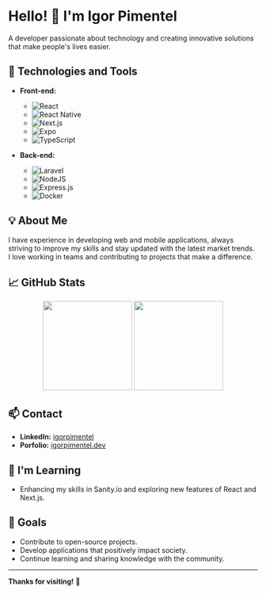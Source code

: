 # Hello! 👋 I'm Igor Pimentel

A developer passionate about technology and creating innovative solutions that make people's lives easier.

## 🚀 Technologies and Tools

- **Front-end:**
  - ![React](https://img.shields.io/badge/-React-61DAFB?style=flat&logo=react&logoColor=black)
  - ![React Native](https://img.shields.io/badge/-React%20Native-61DAFB?style=flat&logo=react&logoColor=black)
  - ![Next.js](https://img.shields.io/badge/-Next.js-000000?style=flat&logo=nextdotjs&logoColor=white)
  - ![Expo](https://img.shields.io/badge/-Expo-000020?style=flat&logo=expo&logoColor=white)
  - ![TypeScript](https://img.shields.io/badge/-TypeScript-3178C6?style=flat&logo=typescript&logoColor=white)

- **Back-end:**
  - ![Laravel](https://img.shields.io/badge/-Laravel-FF2D20?style=flat&logo=laravel&logoColor=white)
  - ![NodeJS](https://img.shields.io/badge/-Node.js-6DA55F?style=flat&logo=node.js&logoColor=white)
  - ![Express.js](https://img.shields.io/badge/-Express.js-%23404d59.svg?style=flat&logo=express&logoColor=%2361DAFB)
  - ![Docker](https://img.shields.io/badge/-Docker-2496ED?style=flat&logo=docker&logoColor=white)

## 💡 About Me

I have experience in developing web and mobile applications, always striving to improve my skills and stay updated with the latest market trends. I love working in teams and contributing to projects that make a difference.

## 📈 GitHub Stats

<div align="center">
  <img height="180em" src="https://github-readme-stats.vercel.app/api?username=igorpimentel23&show_icons=true&theme=dark&include_all_commits=true&count_private=true"/>
  <img height="180em" src="https://github-readme-stats.vercel.app/api/top-langs/?username=igorpimentel23&layout=compact&langs_count=7&theme=dark"/>
</div>

## 📫 Contact

- **LinkedIn:** [igorpimentel](https://www.linkedin.com/in/igorpimentel/)
- **Porfolio:** [igorpimentel.dev](https://www.igorpimentel.dev/)

## 🌱 I'm Learning

- Enhancing my skills in Sanity.io and exploring new features of React and Next.js.

## 🎯 Goals

- Contribute to open-source projects.
- Develop applications that positively impact society.
- Continue learning and sharing knowledge with the community.

---

**Thanks for visiting!** 🙌
